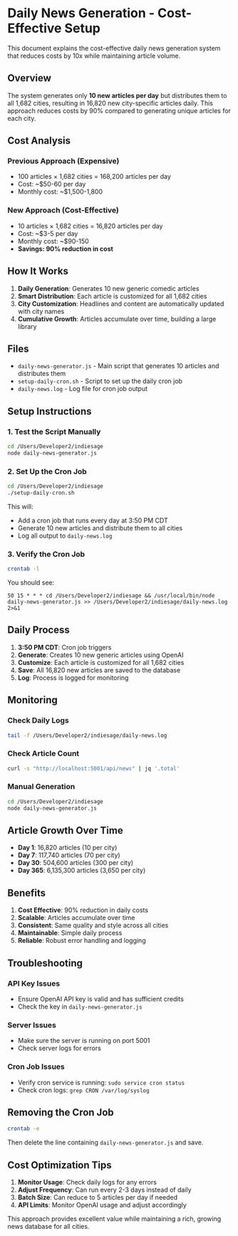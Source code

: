 # Daily News Generation - Cost-Effective Setup

This document explains the cost-effective daily news generation system that reduces costs by 10x while maintaining article volume.

## Overview

The system generates only **10 new articles per day** but distributes them to all 1,682 cities, resulting in 16,820 new city-specific articles daily. This approach reduces costs by 90% compared to generating unique articles for each city.

## Cost Analysis

### Previous Approach (Expensive)
- 100 articles × 1,682 cities = 168,200 articles per day
- Cost: ~$50-60 per day
- Monthly cost: ~$1,500-1,800

### New Approach (Cost-Effective)
- 10 articles × 1,682 cities = 16,820 articles per day
- Cost: ~$3-5 per day
- Monthly cost: ~$90-150
- **Savings: 90% reduction in cost**

## How It Works

1. **Daily Generation**: Generates 10 new generic comedic articles
2. **Smart Distribution**: Each article is customized for all 1,682 cities
3. **City Customization**: Headlines and content are automatically updated with city names
4. **Cumulative Growth**: Articles accumulate over time, building a large library

## Files

- `daily-news-generator.js` - Main script that generates 10 articles and distributes them
- `setup-daily-cron.sh` - Script to set up the daily cron job
- `daily-news.log` - Log file for cron job output

## Setup Instructions

### 1. Test the Script Manually

```bash
cd /Users/Developer2/indiesage
node daily-news-generator.js
```

### 2. Set Up the Cron Job

```bash
cd /Users/Developer2/indiesage
./setup-daily-cron.sh
```

This will:
- Add a cron job that runs every day at 3:50 PM CDT
- Generate 10 new articles and distribute them to all cities
- Log all output to `daily-news.log`

### 3. Verify the Cron Job

```bash
crontab -l
```

You should see:
```
50 15 * * * cd /Users/Developer2/indiesage && /usr/local/bin/node daily-news-generator.js >> /Users/Developer2/indiesage/daily-news.log 2>&1
```

## Daily Process

1. **3:50 PM CDT**: Cron job triggers
2. **Generate**: Creates 10 new generic articles using OpenAI
3. **Customize**: Each article is customized for all 1,682 cities
4. **Save**: All 16,820 new articles are saved to the database
5. **Log**: Process is logged for monitoring

## Monitoring

### Check Daily Logs

```bash
tail -f /Users/Developer2/indiesage/daily-news.log
```

### Check Article Count

```bash
curl -s "http://localhost:5001/api/news" | jq '.total'
```

### Manual Generation

```bash
cd /Users/Developer2/indiesage
node daily-news-generator.js
```

## Article Growth Over Time

- **Day 1**: 16,820 articles (10 per city)
- **Day 7**: 117,740 articles (70 per city)
- **Day 30**: 504,600 articles (300 per city)
- **Day 365**: 6,135,300 articles (3,650 per city)

## Benefits

1. **Cost Effective**: 90% reduction in daily costs
2. **Scalable**: Articles accumulate over time
3. **Consistent**: Same quality and style across all cities
4. **Maintainable**: Simple daily process
5. **Reliable**: Robust error handling and logging

## Troubleshooting

### API Key Issues
- Ensure OpenAI API key is valid and has sufficient credits
- Check the key in `daily-news-generator.js`

### Server Issues
- Make sure the server is running on port 5001
- Check server logs for errors

### Cron Job Issues
- Verify cron service is running: `sudo service cron status`
- Check cron logs: `grep CRON /var/log/syslog`

## Removing the Cron Job

```bash
crontab -e
```

Then delete the line containing `daily-news-generator.js` and save.

## Cost Optimization Tips

1. **Monitor Usage**: Check daily logs for any errors
2. **Adjust Frequency**: Can run every 2-3 days instead of daily
3. **Batch Size**: Can reduce to 5 articles per day if needed
4. **API Limits**: Monitor OpenAI usage and adjust accordingly

This approach provides excellent value while maintaining a rich, growing news database for all cities.
